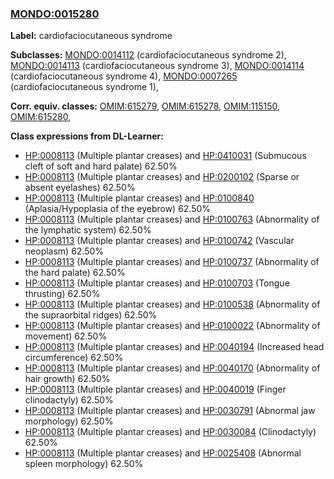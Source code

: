 
### [MONDO:0015280](http://purl.obolibrary.org/obo/MONDO_0015280)
**Label:** cardiofaciocutaneous syndrome

**Subclasses:** [MONDO:0014112](http://purl.obolibrary.org/obo/MONDO_0014112) (cardiofaciocutaneous syndrome 2), [MONDO:0014113](http://purl.obolibrary.org/obo/MONDO_0014113) (cardiofaciocutaneous syndrome 3), [MONDO:0014114](http://purl.obolibrary.org/obo/MONDO_0014114) (cardiofaciocutaneous syndrome 4), [MONDO:0007265](http://purl.obolibrary.org/obo/MONDO_0007265) (cardiofaciocutaneous syndrome 1), 

**Corr. equiv. classes:** [OMIM:615279](http://purl.obolibrary.org/obo/OMIM_615279), [OMIM:615278](http://purl.obolibrary.org/obo/OMIM_615278), [OMIM:115150](http://purl.obolibrary.org/obo/OMIM_115150), [OMIM:615280](http://purl.obolibrary.org/obo/OMIM_615280), 

**Class expressions from DL-Learner:**

- [HP:0008113](http://purl.obolibrary.org/obo/HP_0008113) (Multiple plantar creases) and [HP:0410031](http://purl.obolibrary.org/obo/HP_0410031) (Submucous cleft of soft and hard palate) 62.50%
- [HP:0008113](http://purl.obolibrary.org/obo/HP_0008113) (Multiple plantar creases) and [HP:0200102](http://purl.obolibrary.org/obo/HP_0200102) (Sparse or absent eyelashes) 62.50%
- [HP:0008113](http://purl.obolibrary.org/obo/HP_0008113) (Multiple plantar creases) and [HP:0100840](http://purl.obolibrary.org/obo/HP_0100840) (Aplasia/Hypoplasia of the eyebrow) 62.50%
- [HP:0008113](http://purl.obolibrary.org/obo/HP_0008113) (Multiple plantar creases) and [HP:0100763](http://purl.obolibrary.org/obo/HP_0100763) (Abnormality of the lymphatic system) 62.50%
- [HP:0008113](http://purl.obolibrary.org/obo/HP_0008113) (Multiple plantar creases) and [HP:0100742](http://purl.obolibrary.org/obo/HP_0100742) (Vascular neoplasm) 62.50%
- [HP:0008113](http://purl.obolibrary.org/obo/HP_0008113) (Multiple plantar creases) and [HP:0100737](http://purl.obolibrary.org/obo/HP_0100737) (Abnormality of the hard palate) 62.50%
- [HP:0008113](http://purl.obolibrary.org/obo/HP_0008113) (Multiple plantar creases) and [HP:0100703](http://purl.obolibrary.org/obo/HP_0100703) (Tongue thrusting) 62.50%
- [HP:0008113](http://purl.obolibrary.org/obo/HP_0008113) (Multiple plantar creases) and [HP:0100538](http://purl.obolibrary.org/obo/HP_0100538) (Abnormality of the supraorbital ridges) 62.50%
- [HP:0008113](http://purl.obolibrary.org/obo/HP_0008113) (Multiple plantar creases) and [HP:0100022](http://purl.obolibrary.org/obo/HP_0100022) (Abnormality of movement) 62.50%
- [HP:0008113](http://purl.obolibrary.org/obo/HP_0008113) (Multiple plantar creases) and [HP:0040194](http://purl.obolibrary.org/obo/HP_0040194) (Increased head circumference) 62.50%
- [HP:0008113](http://purl.obolibrary.org/obo/HP_0008113) (Multiple plantar creases) and [HP:0040170](http://purl.obolibrary.org/obo/HP_0040170) (Abnormality of hair growth) 62.50%
- [HP:0008113](http://purl.obolibrary.org/obo/HP_0008113) (Multiple plantar creases) and [HP:0040019](http://purl.obolibrary.org/obo/HP_0040019) (Finger clinodactyly) 62.50%
- [HP:0008113](http://purl.obolibrary.org/obo/HP_0008113) (Multiple plantar creases) and [HP:0030791](http://purl.obolibrary.org/obo/HP_0030791) (Abnormal jaw morphology) 62.50%
- [HP:0008113](http://purl.obolibrary.org/obo/HP_0008113) (Multiple plantar creases) and [HP:0030084](http://purl.obolibrary.org/obo/HP_0030084) (Clinodactyly) 62.50%
- [HP:0008113](http://purl.obolibrary.org/obo/HP_0008113) (Multiple plantar creases) and [HP:0025408](http://purl.obolibrary.org/obo/HP_0025408) (Abnormal spleen morphology) 62.50%


